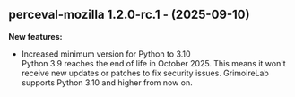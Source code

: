 ## perceval-mozilla 1.2.0-rc.1 - (2025-09-10)

**New features:**

 * Increased minimum version for Python to 3.10\
   Python 3.9 reaches the end of life in October 2025. This means it
   won't receive new updates or patches to fix security issues.
   GrimoireLab supports Python 3.10 and higher from now on.

